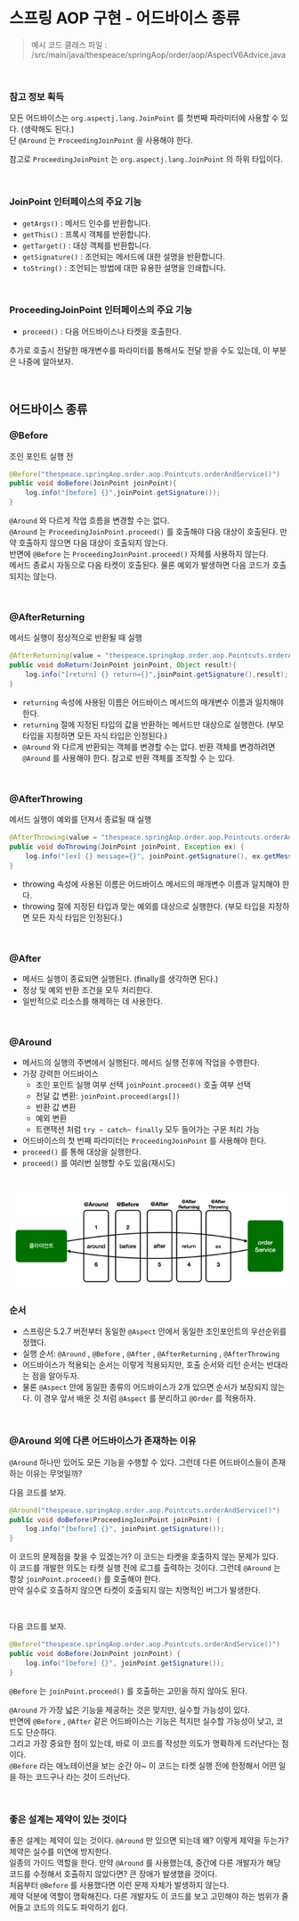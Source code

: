 # 스프링 AOP 구현 - 어드바이스 종류

> 예시 코드 클래스 파일 : /src/main/java/thespeace/springAop/order/aop/AspectV6Advice.java

<br>

### 참고 정보 획득
모든 어드바이스는 ```org.aspectj.lang.JoinPoint``` 를 첫번째 파라미터에 사용할 수 있다. (생략해도 된다.)<br>
단 ```@Around``` 는 ```ProceedingJoinPoint``` 을 사용해야 한다.

참고로 ```ProceedingJoinPoint``` 는 ```org.aspectj.lang.JoinPoint``` 의 하위 타입이다.

<br>

### JoinPoint 인터페이스의 주요 기능
* ```getArgs()``` : 메서드 인수를 반환합니다.
* ```getThis()``` : 프록시 객체를 반환합니다.
* ```getTarget()``` : 대상 객체를 반환합니다.
* ```getSignature()``` : 조언되는 메서드에 대한 설명을 반환합니다.
* ```toString()``` : 조언되는 방법에 대한 유용한 설명을 인쇄합니다.

<br>

### ProceedingJoinPoint 인터페이스의 주요 기능
* ```proceed()``` : 다음 어드바이스나 타켓을 호출한다.

추가로 호출시 전달한 매개변수를 파라미터를 통해서도 전달 받을 수도 있는데, 이 부분은 나중에 알아보자.

<br>

## 어드바이스 종류

### @Before
조인 포인트 실행 전

```java
@Before("thespeace.springAop.order.aop.Pointcuts.orderAndService()")
public void doBefore(JoinPoint joinPoint){
    log.info("[before] {}",joinPoint.getSignature());
}
```

```@Around``` 와 다르게 작업 흐름을 변경할 수는 없다.<br>
```@Around``` 는 ```ProceedingJoinPoint.proceed()``` 를 호출해야 다음 대상이 호출된다.
만약 호출하지 않으면 다음 대상이 호출되지 않는다.<br>
반면에 ```@Before``` 는 ```ProceedingJoinPoint.proceed()``` 자체를 사용하지 않는다.<br>
메서드 종료시 자동으로 다음 타켓이 호출된다. 물론 예외가 발생하면 다음 코드가 호출되지는 않는다.

<br>

### @AfterReturning
메서드 실행이 정상적으로 반환될 때 실행

```java
@AfterReturning(value = "thespeace.springAop.order.aop.Pointcuts.orderAndService()", returning = "result")
public void doReturn(JoinPoint joinPoint, Object result){
    log.info("[return] {} return={}",joinPoint.getSignature(),result);
}
```

* ```returning``` 속성에 사용된 이름은 어드바이스 메서드의 매개변수 이름과 일치해야 한다.
* ```returning``` 절에 지정된 타입의 값을 반환하는 메서드만 대상으로 실행한다. (부모 타입을 지정하면 모든 자식 타입은 인정된다.)
* ```@Around``` 와 다르게 반환되는 객체를 변경할 수는 없다. 반환 객체를 변경하려면 ```@Around``` 를 사용해야 한다. 참고로 반환 객체를 조작할 수 는 있다.

<br>

### @AfterThrowing
메서드 실행이 예외를 던져서 종료될 때 실행

```java
@AfterThrowing(value = "thespeace.springAop.order.aop.Pointcuts.orderAndService()", throwing = "ex")
public void doThrowing(JoinPoint joinPoint, Exception ex) {
    log.info("[ex] {} message={}", joinPoint.getSignature(), ex.getMessage());
}
```

* throwing 속성에 사용된 이름은 어드바이스 메서드의 매개변수 이름과 일치해야 한다.
* throwing 절에 지정된 타입과 맞는 예외를 대상으로 실행한다. (부모 타입을 지정하면 모든 자식 타입은 인정된다.)

<br>

### @After
* 메서드 실행이 종료되면 실행된다. (finally를 생각하면 된다.)
* 정상 및 예외 반환 조건을 모두 처리한다.
* 일반적으로 리소스를 해제하는 데 사용한다.

<br>

### @Around
* 메서드의 실행의 주변에서 실행된다. 메서드 실행 전후에 작업을 수행한다.
* 가장 강력한 어드바이스
  * 조인 포인트 실행 여부 선택 ```joinPoint.proceed()``` 호출 여부 선택
  * 전달 값 변환: ```joinPoint.proceed(args[])```
  * 반환 값 변환
  * 예외 변환
  * 트랜잭션 처럼 ```try ~ catch~ finally``` 모두 들어가는 구문 처리 가능
* 어드바이스의 첫 번째 파라미터는 ```ProceedingJoinPoint``` 를 사용해야 한다.
* ```proceed()``` 를 통해 대상을 실행한다.
* ```proceed()``` 를 여러번 실행할 수도 있음(재시도)

<br>

![advice type](4.advice%20type1.PNG)

### 순서
* 스프링은 5.2.7 버전부터 동일한 ```@Aspect``` 안에서 동일한 조인포인트의 우선순위를 정했다.
* 실행 순서: ```@Around``` , ```@Before``` , ```@After``` , ```@AfterReturning``` , ```@AfterThrowing```
* 어드바이스가 적용되는 순서는 이렇게 적용되지만, 호출 순서와 리턴 순서는 반대라는 점을 알아두자.
* 물론 ```@Aspect``` 안에 동일한 종류의 어드바이스가 2개 있으면 순서가 보장되지 않는다. 이 경우 앞서 배운 것 처럼 ```@Aspect``` 를 분리하고 ```@Order``` 를 적용하자.

<br>

### @Around 외에 다른 어드바이스가 존재하는 이유
```@Around``` 하나만 있어도 모든 기능을 수행할 수 있다. 그런데 다른 어드바이스들이 존재하는 이유는 무엇일까?

다음 코드를 보자.

```java
@Around("thespeace.springAop.order.aop.Pointcuts.orderAndService()")
public void doBefore(ProceedingJoinPoint joinPoint) {
    log.info("[before] {}", joinPoint.getSignature());
}
```

이 코드의 문제점을 찾을 수 있겠는가? 이 코드는 타켓을 호출하지 않는 문제가 있다.<br>
이 코드를 개발한 의도는 타켓 실행 전에 로그를 출력하는 것이다. 그런데 ```@Around``` 는 항상 ```joinPoint.proceed()``` 를 호출해야 한다.<br>
만약 실수로 호출하지 않으면 타켓이 호출되지 않는 치명적인 버그가 발생한다.

<br>

다음 코드를 보자.
```java
@Before("thespeace.springAop.order.aop.Pointcuts.orderAndService()")
public void doBefore(JoinPoint joinPoint) {
    log.info("[before] {}", joinPoint.getSignature());
}
```

```@Before``` 는 ```joinPoint.proceed()``` 를 호출하는 고민을 하지 않아도 된다.

```@Around``` 가 가장 넓은 기능을 제공하는 것은 맞지만, 실수할 가능성이 있다.<br>
반면에 ```@Before``` , ```@After``` 같은 어드바이스는 기능은 적지만 실수할 가능성이 낮고, 코드도 단순하다.<br>
그리고 가장 중요한 점이 있는데, 바로 이 코드를 작성한 의도가 명확하게 드러난다는 점이다.<br>
```@Before``` 라는 애노테이션을 보는 순간 아~ 이 코드는 타켓 실행 전에 한정해서 어떤 일을 하는 코드구나 라는 것이 드러난다.

<br>

### 좋은 설계는 제약이 있는 것이다
좋은 설계는 제약이 있는 것이다. ```@Around``` 만 있으면 되는데 왜? 이렇게 제약을 두는가? 제약은 실수를 미연에 방지한다.<br>
일종의 가이드 역할을 한다. 만약 ```@Around``` 를 사용했는데, 중간에 다른 개발자가 해당 코드를 수정해서 호출하지 않았다면? 큰 장애가 발생했을 것이다.<br>
처음부터 ```@Before``` 를 사용했다면 이런 문제 자체가 발생하지 않는다.<br>
제약 덕분에 역할이 명확해진다. 다른 개발자도 이 코드를 보고 고민해야 하는 범위가 줄어들고 코드의 의도도 파악하기 쉽다.